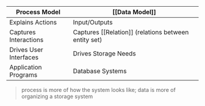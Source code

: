 |**Process Model**|**[[Data Model]]**|
|---|---|
|Explains Actions|Input/Outputs|
|Captures Interactions|Captures [[Relation]] (relations between entity set)|
|Drives User Interfaces|Drives Storage Needs|
|Application Programs|Database Systems|
>process is more of how the system looks like; data is more of organizing a storage system


